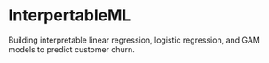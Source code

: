 # InterpertableML
Building interpretable linear regression, logistic regression, and GAM models to predict customer churn. 
